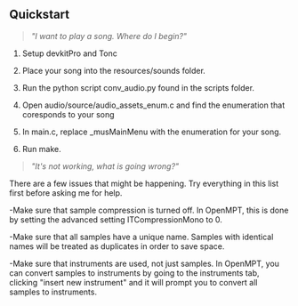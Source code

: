 ## Quickstart

> _"I want to play a song. Where do I begin?"_


1) Setup devkitPro and Tonc

2) Place your song into the resources/sounds folder.

3) Run the python script conv_audio.py found in the scripts folder.

4) Open audio/source/audio_assets_enum.c and find the enumeration that
   coresponds to your song

5) In main.c, replace _musMainMenu with the enumeration for your song.

6) Run make.


> _"It's not working, what is going wrong?"_

There are a few issues that might be happening.
Try everything in this list first before asking me for help.

-Make sure that sample compression is turned off. In OpenMPT, this is done
 by setting the advanced setting ITCompressionMono to 0.

-Make sure that all samples have a unique name. Samples with identical names
 will be treated as duplicates in order to save space.

-Make sure that instruments are used, not just samples. In OpenMPT, you can convert
 samples to instruments by going to the instruments tab, clicking "insert new
 instrument" and it will prompt you to convert all samples to instruments.